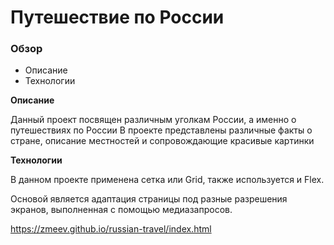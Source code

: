# Путешествие по России

### Обзор
* Описание
* Технологии


**Описание**

Данный проект посвящен различным уголкам России, а именно о путешествиях по России
В проекте представлены различные факты о стране, описание местностей и сопровождающие красивые картинки

**Технологии**

В данном проекте применена сетка или Grid, также используется и Flex.

Основой является адаптация страницы под разные разрешения экранов, выполненная с помощью медиазапросов.

https://zmeev.github.io/russian-travel/index.html